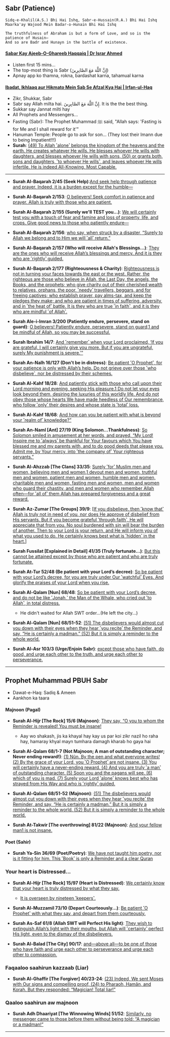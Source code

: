 ## Sabr (Patience)

```
Sidq-e-Khalil(A.S.) Bhi Hai Ishq, Sabr-e-Hussain(R.A.) Bhi Hai Ishq
Maarka'ay Wajood Mein Badar-o-Hunain Bhi Hai Ishq

The truthfulness of Abraham is but a form of Love, and so is the patience of Husain—
And so are Badr and Hunayn in the battle of existence.
```

#### [Sabar Kay Ajeeb-O-Ghareeb Haqqaiq | Dr Israr Ahmed](https://www.youtube.com/watch?v=imR4I8xJdbM)
* Listen first 15 mins...
* The top-most thing is Sabr (إِنَّ اللَّهَ مَعَ الصَّابِرِينَ)
* Apnay app ko thamna, rokna, bardashat karna, tahamual karna

#### [Ibadat, Ikhlaaq aur Hikmato Mein Sab Se Afzal Kya Hai | Irfan-ul-Haq](https://www.youtube.com/watch?v=CUH5yaawgLc)
* Zikr, Shukkar, Sabr
* Sabr say Allah milta hai. إِنَّ اللَّهَ مَعَ الصَّابِرِينَ. It is the the best thing.
* Sukkar say Jannat milti hay
* All Prophets and Messengers...
* Fasting (Sabr): The Prophet Muhammad ﷺ said, "Allah says: 'Fasting is for Me and I shall reward for it'"
* Hanuman Temple: People go to ask for son... (They lost their Imann due to being Impatient!!!) 
* __Surah__: [(49) To Allah ˹alone˺ belongs the kingdom of the heavens and the earth. He creates whatever He wills. He blesses whoever He wills with daughters, and blesses whoever He wills with sons, (50) or grants both, sons and daughters, ˹to whoever He wills˺, and leaves whoever He wills infertile. He is indeed All-Knowing, Most Capable.](https://quran.com/42/49-50)

***

* __Surah Al-Baqarah 2/45 (Seek Help)__:[And seek help through patience and prayer. Indeed, it is a burden except for the humble—](https://quranwbw.com/2/45)

* __Surah Al-Baqarah 2/153__: [O believers! Seek comfort in patience and prayer. Allah is truly with those who are patient.](https://quranwbw.com/2/153)

* __Surah Al-Baqarah 2/155 (Surely we'll TEST you...)__: [We will certainly test you with a touch of fear and famine and loss of property, life, and crops. Give good news to those who patiently endure—](https://quranwbw.com/2/155)

* __Surah Al-Baqarah 2/156__: [who say, when struck by a disaster, “Surely to Allah we belong and to Him we will ˹all˺ return.”](https://quranwbw.com/2/156)

* __Surah Al-Baqarah 2/157 (Who will receive Allah's Blessings...)__: [They are the ones who will receive Allah’s blessings and mercy. And it is they who are ˹rightly˺ guided.](https://quranwbw.com/2/157)

* __Surah Al-Baqarah 2/177 (Righteousness & Charity)__: [Righteousness is not in turning your faces towards the east or the west. Rather, the righteous are those who believe in Allah, the Last Day, the angels, the Books, and the prophets; who give charity out of their cherished wealth to relatives, orphans, the poor, ˹needy˺ travellers, beggars, and for freeing captives; who establish prayer, pay alms-tax, and keep the pledges they make; and who are patient in times of suffering, adversity, and in ˹the heat of˺ battle. It is they who are true ˹in faith˺, and it is they who are mindful ˹of Allah˺.](https://quranwbw.com/2/177)

* __Surah Ale-i-Imran 3/200 (Patiently endure, persevere, stand on guard)__: [O believers! Patiently endure, persevere, stand on guard,1 and be mindful of Allah, so you may be successful.](https://quranwbw.com/3/200)

* __Surah Ibrahim 14/7__: [And ˹remember˺ when your Lord proclaimed, ‘If you are grateful, I will certainly give you more. But if you are ungrateful, surely My punishment is severe.’”](https://quranwbw.com/14/7)

 * __Surah An-Nalh 16/127 (Don't be in distress)__: [Be patient ˹O Prophet˺, for your patience is only with Allah’s help. Do not grieve over those ˹who disbelieve˺, nor be distressed by their schemes.](https://quranwbw.com/16/127)

* __Surah Al-Kahf 18/28__: [And patiently stick with those who call upon their Lord morning and evening, seeking His pleasure.1 Do not let your eyes look beyond them, desiring the luxuries of this worldly life. And do not obey those whose hearts We have made heedless of Our remembrance, who follow ˹only˺ their desires and whose state is ˹total˺ loss.](https://quranwbw.com/18/28)

* __Surah Al-Kahf 18/68__: [And how can you be patient with what is beyond your ˹realm of˺ knowledge?”](https://quranwbw.com/18/68)

* __Surah An-Naml [Ant] 27/19 (King Solomon...Thankfulness)__: [So Solomon smiled in amusement at her words, and prayed, “My Lord! Inspire me to ˹always˺ be thankful for Your favours which You have blessed me and my parents with, and to do good deeds that please you. Admit me, by Your mercy, into ˹the company of˺ Your righteous servants.”](https://quranwbw.com/27/19)

* __Surah Al-Ahzzab [The Clans] 33/35__: [Surely ˹for˺ Muslim men and women, believing men and women,1 devout men and women, truthful men and women, patient men and women, humble men and women, charitable men and women, fasting men and women, men and women who guard their chastity, and men and women who remember Allah often—for ˹all of˺ them Allah has prepared forgiveness and a great reward.](https://quranwbw.com/33/35)

* __Surah Az-Zumar [The Groups] 39/9__: [[If you disbelieve, then ˹know that˺ Allah is truly not in need of you, nor does He approve of disbelief from His servants. But if you become grateful ˹through faith˺, He will appreciate that from you. No soul burdened with sin will bear the burden of another. Then to your Lord is your return, and He will inform you of what you used to do. He certainly knows best what is ˹hidden˺ in the heart.](https://quranwbw.com/39/7)]

* __Surah Fussilat [Explained in Detail] 41/35 (Truly fortunate...)__: [But this cannot be attained except by those who are patient and who are truly fortunate.](https://quranwbw.com/41/35)

* __Surah At-Tur 52/48 (Be patient with your Lord’s decree)__: [So be patient with your Lord’s decree, for you are truly under Our ˹watchful˺ Eyes. And glorify the praises of your Lord when you rise.](https://quranwbw.com/52/48)

* __Surah Al-Qalam [Nun] 68/48__: [So be patient with your Lord’s decree, and do not be like ˹Jonah,˺ the Man of the Whale, who cried out ˹to Allah˺, in total distress.](https://quranwbw.com/68/48)
    * He didn't waited for Allah SWT order...(He left the city...)

* __Surah Al-Qalam [Nun] 68/51-52__: [(51) The disbelievers would almost cut you down with their eyes when they hear ˹you recite˺ the Reminder, and say, “He is certainly a madman.” (52) But it is simply a reminder to the whole world.](https://quranwbw.com/68/51-52)

* __Surah Al-Asr 103/3 (Urge/Enjoin Sabr)__: [except those who have faith, do good, and urge each other to the truth, and urge each other to perseverance.](https://quranwbw.com/103/3)

***

## Prophet Muhammad PBUH Sabr 
* Dawat-e-Haq: Sadiq & Ameen
* Aankhon ka taara

#### Majnoon (Pagal)
* __Surah Al-Hijr [The Rock] 15/6 (Majnoon)__: [They say, “O you to whom the Reminder is revealed! You must be insane!](https://quranwbw.com/15/6)
   * Aay wo shakash, jis ka khayal hay kay us par koi zikr nazil ho raha hay, hamaray khyal mayn tumhara damagh kharab ho gaya hai

* __Surah Al-Qalam 68/1-7 (Not Majnoon; A man of outstanding character; Never ending reward!)__: [(1) Nũn. By the pen and what everyone writes! (2) By the grace of your Lord, you ˹O Prophet˺ are not insane. (3) You will certainly have a never-ending reward. (4) And you are truly ˹a man˺ of outstanding character. (5) Soon you and the pagans will see. (6) which of you is mad. (7) Surely your Lord ˹alone˺ knows best who has strayed from His Way and who is ˹rightly˺ guided.](https://quranwbw.com/68/1-7)

* __Surah Al-Qalam 68/51-52 (Majnoon)__: [(51) The disbelievers would almost cut you down with their eyes when they hear ˹you recite˺ the Reminder, and say, “He is certainly a madman.” But it is simply a reminder to the whole world. (52) But it is simply a reminder to the whole world.](https://quranwbw.com/68/51-52)

* __Surah At-Takwir [The overthrowing] 81/22 (Majnoon)__: [And your fellow man1 is not insane.](https://quranwbw.com/81/22)

#### Poet (Sahir) 
* __Surah Ya-Sin 36/69 (Poet/Poetry)__: [We have not taught him poetry, nor is it fitting for him. This ˹Book˺ is only a Reminder and a clear Quran](https://quranwbw.com/36/69)

### Your heart is Distressed...
* __Surah Al-Hijr [The Rock] 15/97 (Heart is Distressed)__: [We certainly know that your heart is truly distressed by what they say.](https://www.quranwbw.com/15/97)
   * [It is overseen by nineteen ˹keepers˺.](https://quranwbw.com/74/30)

* __Surah Al-Muzzamil 73/10 (Depart Courteously...)__: [Be patient ˹O Prophet˺ with what they say, and depart from them courteously.](https://quranwbw.com/73/10)

* __Surah As-Saf 61/8 (Allah SWT will Perfect His light)__: [They wish to extinguish Allah’s light with their mouths, but Allah will ˹certainly˺ perfect His light, even to the dismay of the disbelievers.](https://quranwbw.com/61/8)

* __Surah Al-Balad [The City] 90/17__: [and—above all—to be one of those who have faith and urge each other to perseverance and urge each other to compassion.](https://quranwbw.com/90/17)

### Faqaaloo saahirun kazzaab (Liar)
* __Surah Al-Ghaffir [The Forgiver] 40/23-24__: [(23) Indeed, We sent Moses with Our signs and compelling proof, (24) to Pharaoh, Hamân, and Korah. But they responded: “Magician! Total liar!”](https://quranwbw.com/40/23-24)

### Qaaloo saahirun aw majnoon
* __Surah Adh Dhaariyat [The Winnowing Winds] 51/52__: [Similarly, no messenger came to those before them without being told: “A magician or a madman!”](https://quranwbw.com/51/52)

***

<!--
## Sumayyah (Wife; Kaneez), Yasir (Husband), Ammar (Son)
* Abu Jahal's Kanees
* Yasir was a very pious man, saw a dream, a prophet is going to come to Makkah

* __Surah Al-Baqarah 2/154__: [Never say that those martyred in the cause of Allah are dead—in fact, they are alive! But you do not perceive it.](https://quranwbw.com/2/154)

#### First woman to be martyred-for-Islam / First martyr-of-Ummah 
* Hazrat Sumayyah bint Khayyat
    * Sumayyah's unwavering faith and refusal to denounce-her-beliefs led to her martyrdom.
    * Sharamghaa par bhurchi (spearhead) mari 
#### First male to be martyred-for-Islam
* She and her husband, Hazrat Yasir, were among the early-converts-to-Islam and faced persecution by the non-believers in Mecca.
    * 4-Camels (2 legs + 2 arms) in 4-directions

#### Hazrat Usman RA
* Chacha nay aik-chatai-kay-undaar lapatah aur dhooni-deh-dhee.

#### Musab ibn Umayr (Muhammad Ka Deewana) -  First ambassador of Islam
* 200-dirham dress from Syria, Perfume
* Uncle (Chacha) said, "Remove your dress also"
* 75 people in Yasrib (Madina) become Muslim on his preaching
* Martyerd in Ghazwa-e-Ahud - `Alam-e-Bardar`
* Resembled Prophet Muhammad PBUH a lot
* His kafun was so small; Head was covered with chaddar and legs were covered with grass

#### Hazrat Ibrahm AS Father (Azar) - Go away from my eyes
* __Surah Maryam 19/42-46 (Wahjurnee maliyyaa)__: [So be gone from me for a long time!”](https://quranwbw.com/19/42-46)

#### Khabbab ibn al-Aratt
* Blacksmith 
* [Khabbab Ibn Al Aratt (RA) - Under Burning Hot Coals](https://yaqeeninstitute.org/watch/series/khabbab-ibn-al-aratt-under-burning-hot-coals)

***
-->
